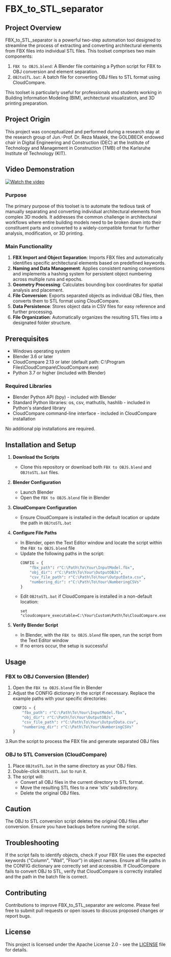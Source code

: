 # FBX_to_STL_separator

## Project Overview

FBX_to_STL_separator is a powerful two-step automation tool designed to streamline the process of extracting and converting architectural elements from FBX files into individual STL files. This toolset comprises two main components:

1. `FBX to OBJS.blend`: A Blender file containing a Python script for FBX to OBJ conversion and element separation.
2. `OBJtoSTL.bat`: A batch file for converting OBJ files to STL format using CloudCompare.

This toolset is particularly useful for professionals and students working in Building Information Modeling (BIM), architectural visualization, and 3D printing preparation.

## Project Origin

This project was conceptualized and performed during a research stay at the research group of Jun.-Prof. Dr. Reza Maalek, the GOLDBECK endowed chair in Digital Engineering and Construction (DEC) at the Institute of Technology and Management in Construction (TMB) of the Karlsruhe Institute of Technology (KIT).

## Video Demonstration

[![Watch the video](https://img.youtube.com/vi/dvv-K5EM_jU/0.jpg)](https://www.youtube.com/watch?v=dvv-K5EM_jU)

### Purpose

The primary purpose of this toolset is to automate the tedious task of manually separating and converting individual architectural elements from complex 3D models. It addresses the common challenge in architectural workflows where entire building models need to be broken down into their constituent parts and converted to a widely-compatible format for further analysis, modification, or 3D printing.

### Main Functionality

1. **FBX Import and Object Separation**: Imports FBX files and automatically identifies specific architectural elements based on predefined keywords.
2. **Naming and Data Management**: Applies consistent naming conventions and implements a hashing system for persistent object numbering across multiple runs and epochs.
3. **Geometry Processing**: Calculates bounding box coordinates for spatial analysis and placement.
4. **File Conversion**: Exports separated objects as individual OBJ files, then converts them to STL format using CloudCompare.
5. **Data Persistence**: Stores object data in CSV files for easy reference and further processing.
6. **File Organization**: Automatically organizes the resulting STL files into a designated folder structure.

## Prerequisites

- Windows operating system
- Blender 3.6 or later
- CloudCompare 2.13 or later (default path: C:\Program Files\CloudCompare\CloudCompare.exe)
- Python 3.7 or higher (included with Blender)

### Required Libraries

- Blender Python API (bpy) - included with Blender
- Standard Python libraries: os, csv, mathutils, hashlib - included in Python's standard library
- CloudCompare command-line interface - included in CloudCompare installation

No additional pip installations are required.

## Installation and Setup

1. **Download the Scripts**
   - Clone this repository or download both `FBX to OBJS.blend` and `OBJtoSTL.bat` files.

2. **Blender Configuration**
   - Launch Blender
   - Open the `FBX to OBJS.blend` file in Blender

3. **CloudCompare Configuration**
   - Ensure CloudCompare is installed in the default location or update the path in `OBJtoSTL.bat`

4. **Configure File Paths**
   - In Blender, open the Text Editor window and locate the script within the `FBX to OBJS.blend` file
   - Update the following paths in the script:
     ```python
     CONFIG = {
         "fbx_path": r"C:\Path\To\Your\InputModel.fbx",
         "obj_dir": r"C:\Path\To\Your\OutputOBJs",
         "csv_file_path": r"C:\Path\To\Your\OutputData.csv",
         "numbering_dir": r"C:\Path\To\Your\NumberingCSVs"
     }
     ```
   - Edit `OBJtoSTL.bat` if CloudCompare is installed in a non-default location:
     ```batch
     set "cloudcompare_executable=C:\Your\Custom\Path\To\CloudCompare.exe"
     ```

5. **Verify Blender Script**
   - In Blender, with the `FBX to OBJS.blend` file open, run the script from the Text Editor window
   - If no errors occur, the setup is successful

## Usage

### FBX to OBJ Conversion (Blender)

1. Open the `FBX to OBJS.blend` file in Blender
2. Adjust the CONFIG dictionary in the script if necessary. Replace the example paths with your specific directories:
   ```python
   CONFIG = {
       "fbx_path": r"C:\Path\To\Your\InputModel.fbx",
       "obj_dir": r"C:\Path\To\Your\OutputOBJs",
       "csv_file_path": r"C:\Path\To\Your\OutputData.csv",
       "numbering_dir": r"C:\Path\To\Your\NumberingCSVs"
   }
3.Run the script to process the FBX file and generate separated OBJ files

### OBJ to STL Conversion (CloudCompare)

1. Place `OBJtoSTL.bat` in the same directory as your OBJ files.
2. Double-click `OBJtoSTL.bat` to run it.
3. The script will:
   - Convert all OBJ files in the current directory to STL format.
   - Move the resulting STL files to a new 'stls' subdirectory.
   - Delete the original OBJ files.

## Caution

The OBJ to STL conversion script deletes the original OBJ files after conversion. Ensure you have backups before running the script.

## Troubleshooting

If the script fails to identify objects, check if your FBX file uses the expected keywords ("Column", "Wall", "Floor") in object names.
Ensure all file paths in the CONFIG dictionary are correctly set and accessible.
If CloudCompare fails to convert OBJ to STL, verify that CloudCompare is correctly installed and the path in the batch file is correct.

## Contributing

Contributions to improve FBX_to_STL_separator are welcome. Please feel free to submit pull requests or open issues to discuss proposed changes or report bugs.

## License

This project is licensed under the Apache License 2.0 - see the [LICENSE](LICENSE) file for details.
